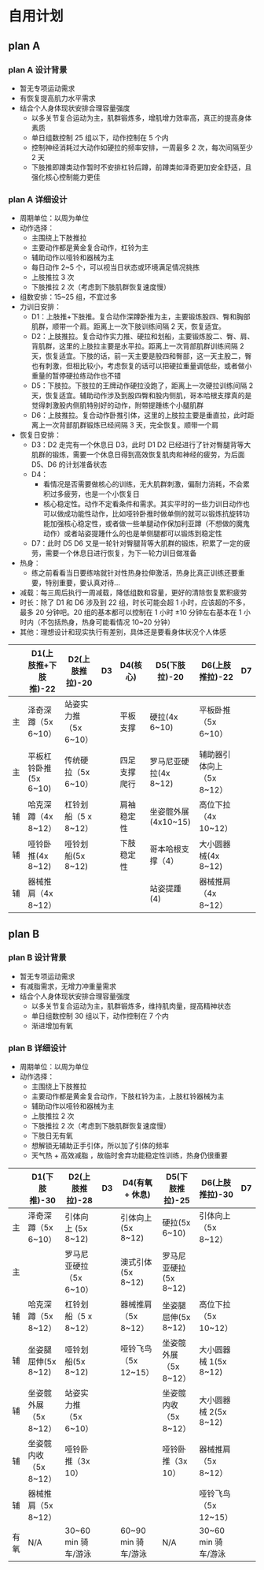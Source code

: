 # 自用计划

## plan A

### plan A 设计背景

- 暂无专项运动需求
- 有恢复提高肌力水平需求
- 结合个人身体现状安排合理容量强度
  - 以多关节复合运动为主，肌群锻炼多，增肌增力效率高，真正的提高身体素质
  - 单日组数控制 25 组以下，动作控制在 5 个内
  - 控制神经消耗过大动作如硬拉的频率安排，一周最多 2 次，每次间隔至少 2 天
  - 下肢推即蹲类动作暂时不安排杠铃后蹲，前蹲类如泽奇更加安全舒适，且强化核心控制能力更佳

### plan A 详细设计

- 周期单位：以周为单位
- 动作选择：
  - 主围绕上下肢推拉
  - 主要动作都是黄金复合动作，杠铃为主
  - 辅助动作以哑铃和器械为主
  - 每日动作 2~5 个，可以视当日状态或环境满足情况挑拣
  - 上肢推拉 3 次
  - 下肢推拉 2 次（考虑到下肢肌群恢复速度慢）
- 组数安排：15~25 组，不宜过多
- 力训日安排：
  - D1：上肢推+下肢推。复合动作深蹲卧推为主，主要锻炼股四、臀和胸部肌群，顺带一个肩。距离上一次下肢训练间隔 2 天，恢复适宜。
  - D2：上肢推拉。复合动作实力推、硬拉和划船，主要锻炼股二、臀、肩、背肌群，这里的上肢拉主要是水平拉。距离上一次背部肌群训练间隔 2 天，恢复适宜。下肢的话，前一天主要是股四和臀部，这一天主股二，臀也有刺激，但相比较小，考虑恢复的话可以把硬拉重量调低些，或者做小重量的暂停硬拉练动作也不错
  - D5：下肢拉。下肢拉的王牌动作硬拉没跑了，距离上一次硬拉训练间隔 2 天，恢复适宜。辅助动作涉及到股四臀和股内侧肌，哥本哈根支撑真的是觉得刺激股内侧肌特别好的动作，附带提踵练个小腿肌群
  - D6：上肢推拉。复合动作卧推引体，这里的上肢拉主要是垂直拉，此时距离上一次背部肌群锻炼已经间隔 3 天，完全恢复。顺带一个肩
- 恢复日安排：
  - D3：D2 走完有一个休息日 D3，此时 D1 D2 已经进行了针对臀腿背等大肌群的锻炼，需要一个休息日得到高效恢复肌肉和神经的疲劳，为后面 D5、D6 的计划准备状态
  - D4：
    - 看情况是否需要做核心的训练，无大肌群刺激，偏耐力消耗，不会累积过多疲劳，也是一个小恢复日
    - 核心稳定性。动作不定看条件和需求。其实平时的一些力训日动作也可以做成功能性动作，比如哑铃卧推时做单侧的就可以锻炼抗旋转功能加强核心稳定性，或者做一些单腿动作保加利亚蹲（不想做的魔鬼动作）或者站姿提踵什么的也是单侧腿都可以锻炼到稳定性
  - D7：此时 D5 D6 又是一轮针对臀腿背等大肌群的锻炼，积累了一定的疲劳，需要一个休息日进行恢复，为下一轮力训日做准备
- 热身：
  - 练之前看看当日要练啥就针对性热身拉伸激活，热身比真正训练还要重要，特别重要，要认真对待...
- 减载：每三周后执行一周减载，降低组数和容量，更好的清除恢复累积疲劳
- 时长：除了 D1 和 D6 涉及到 22 组，时长可能会超 1 小时，应该超的不多，最多 20 分钟吧。20 组的基本都可以控制在 1 小时 ±10 分钟左右基本在 1 小时内（不包括热身，热身可能看情况 10~20 分钟）
- 其他：理想设计和现实执行有差别，具体还是要看身体状况个人体感

|     | D1(上肢推+下肢推)-22  | D2(上肢推拉)-20       | D3  | D4(核心)     | D5(下肢拉)-20         | D6(上肢推拉)-22           | D7  |
| --- | --------------------- | --------------------- | --- | ------------ | --------------------- | ------------------------- | --- |
| 主  | 泽奇深蹲（5x 6~10）   | 站姿实力推（5x 6~10） |     | 平板支撑     | 硬拉(4x 6~10)         | 平板卧推（5x 6~10）       |     |
| 主  | 平板杠铃卧推(5x 6~10) | 传统硬拉（5x 6~10）   |     | 四足支撑爬行 | 罗马尼亚硬拉(4x 8~12) | 辅助器引体向上（5x 8~12） |     |
| 辅  | 哈克深蹲（4x 8~12）   | 杠铃划船（5 x 8~12）  |     | 肩袖稳定性   | 坐姿髋外展(4x10~15)   | 高位下拉（4x 10~12）      |     |
| 辅  | 哑铃卧推(4x 8~12)     | 哑铃划船(5x 8~12)     |     | 下肢稳定性   | 哥本哈根支撑（4）     | 大小圆器械(4x 8~12)       |     |
| 辅  | 器械推肩（4x 8~12）   |                       |     |              | 站姿提踵(4)           | 器械推肩（4x 8~12）       |     |

## plan B

### plan B 设计背景

- 暂无专项运动需求
- 有减脂需求，无增力冲重量需求
- 结合个人身体现状安排合理容量强度
  - 以多关节复合运动为主，肌群锻炼多，维持肌肉量，提高精神状态
  - 单日组数控制 30 组以下，动作控制在 7 个内
  - 渐进增加有氧

### plan B 详细设计

- 周期单位：以周为单位
- 动作选择：
  - 主围绕上下肢推拉
  - 主要动作都是黄金复合动作，下肢杠铃为主，上肢杠铃器械为主
  - 辅助动作以哑铃和器械为主
  - 上肢推拉 2 次
  - 下肢推拉 2 次（考虑到下肢肌群恢复速度慢）
  - 下肢日无有氧
  - 想解锁无辅助正手引体，所以加了引体的频率
  - 天气热 + 高效减脂 ，故临时舍弃功能稳定性训练，热身仍很重要

|      | D1(下肢推)-30         | D2(上肢推拉)-28         | D3  | D4(有氧 + 休息)       | D5(下肢推拉)-25       | D6(上肢推拉)-30       | D7  |
| ---- | --------------------- | ----------------------- | --- | --------------------- | --------------------- | --------------------- | --- |
| 主   | 泽奇深蹲（5x 6~10）   | 引体向上 (5x 8~12)      |     | 引体向上 (5x 8~12)    | 硬拉(5x 6~10)         | 引体向上（5x 8~12）   |     |
| 主   |                       | 罗马尼亚硬拉（5x 6~10） |     | 澳式引体 (5x 8~12)    | 罗马尼亚硬拉(5x 8~12) |                       |     |
| 辅   | 哈克深蹲（5x 8~12）   | 杠铃划船（5 x 8~12）    |     | 器械推肩（5x 8~12）   | 坐姿腿屈伸(5x 8~12)   | 高位下拉（5x 10~12）  |     |
| 辅   | 坐姿腿屈伸(5x 8~12)   | 哑铃划船(5x 8~12)       |     | 哑铃飞鸟 （5x 12~15） | 坐姿髋外展（5x 8~12） | 大小圆器械 1(5x 8~12) |     |
| 辅   | 坐姿髋外展（5x 8~12） | 站姿实力推（5x 6~10）   |     |                       | 坐姿髋内收（5x 8~12） | 大小圆器械 2(5x 8~12) |     |
| 辅   | 坐姿髋内收（5x 8~12） | 哑铃卧推（3x 10）       |     |                       | 哑铃卧推（3x 10）     | 器械推肩（5x 8~12）   |     |
| 辅   | 器械推肩（5x 8~12）   |                         |     |                       |                       | 哑铃飞鸟 （5x 12~15） |     |
| 有氧 | N/A                   | 30~60 min 骑车/游泳     |     | 60~90 min 骑车/游泳   | N/A                   | 30~60 min 骑车/游泳   |     |
